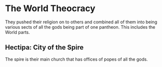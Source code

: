 # The World Theocracy 

They pushed their religion on to others and combined all of them into being various sects of all the gods being part of one pantheon. This includes the World parts.

## Hectipa: City of the Spire 

The spire is their main church that has offices of popes of all the gods. 